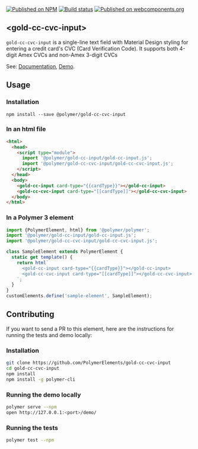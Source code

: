 [![Published on NPM](https://img.shields.io/npm/v/@polymer/gold-cc-cvc-input.svg)](https://www.npmjs.com/package/@polymer/gold-cc-cvc-input)
[![Build status](https://travis-ci.org/PolymerElements/gold-cc-cvc-input.svg?branch=master)](https://travis-ci.org/PolymerElements/gold-cc-cvc-input)
[![Published on webcomponents.org](https://img.shields.io/badge/webcomponents.org-published-blue.svg)](https://webcomponents.org/element/@polymer/gold-cc-cvc-input)

## &lt;gold-cc-cvc-input&gt;

`gold-cc-cvc-input` is a single-line text field with Material Design styling
for entering a credit card's CVC (Card Verification Code). It supports both
4-digit Amex CVCs and non-Amex 3-digit CVCs

See: [Documentation](https://www.webcomponents.org/element/@polymer/gold-cc-cvc-input),
  [Demo](https://www.webcomponents.org/element/@polymer/gold-cc-cvc-input/demo/demo/index.html).

## Usage

### Installation
```
npm install --save @polymer/gold-cc-cvc-input
```

### In an html file
```html
<html>
  <head>
    <script type="module">
      import '@polymer/gold-cc-input/gold-cc-input.js';
      import '@polymer/gold-cc-cvc-input/gold-cc-cvc-input.js';
    </script>
  </head>
  <body>
    <gold-cc-input card-type="{{cardType}}"></gold-cc-input>
    <gold-cc-cvc-input card-type="[[cardType]]"></gold-cc-cvc-input>
  </body>
</html>
```

### In a Polymer 3 element
```js
import {PolymerElement, html} from '@polymer/polymer';
import '@polymer/gold-cc-input/gold-cc-input.js';
import '@polymer/gold-cc-cvc-input/gold-cc-cvc-input.js';

class SampleElement extends PolymerElement {
  static get template() {
    return html`
      <gold-cc-input card-type="{{cardType}}"></gold-cc-input>
      <gold-cc-cvc-input card-type="[[cardType]]"></gold-cc-cvc-input>
    `;
  }
}
customElements.define('sample-element', SampleElement);
```

## Contributing
If you want to send a PR to this element, here are
the instructions for running the tests and demo locally:

### Installation
```sh
git clone https://github.com/PolymerElements/gold-cc-cvc-input
cd gold-cc-cvc-input
npm install
npm install -g polymer-cli
```

### Running the demo locally
```sh
polymer serve --npm
open http://127.0.0.1:<port>/demo/
```

### Running the tests
```sh
polymer test --npm
```